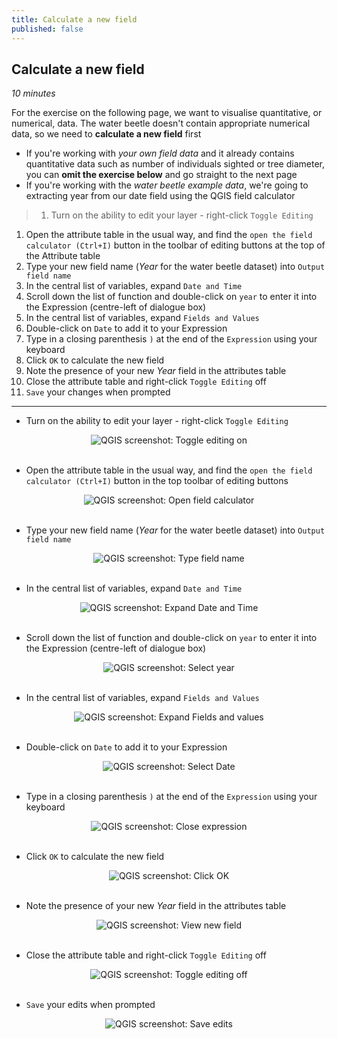 ```yaml
---
title: Calculate a new field
published: false
---
```


## Calculate a new field
*10 minutes*

For the exercise on the following page, we want to visualise quantitative, or numerical, data.  The water beetle doesn't contain appropriate numerical data, so we need to **calculate a new field** first

- If you're working with *your own field data* and it already contains quantitative data such as number of individuals sighted or tree diameter, you can **omit the exercise below** and go straight to the next page
- If you're working with the *water beetle example data*, we're going to extracting year from our date field using the QGIS field calculator

> 1. Turn on the ability to edit your layer - right-click `Toggle Editing`
1. Open the attribute table in the usual way, and find the `open the field calculator (Ctrl+I)` button in the toolbar of editing buttons at the top of the Attribute table
2. Type your new field name (*Year* for the water beetle dataset) into `Output field name`
3. In the central list of variables, expand `Date and Time`
4. Scroll down the list of function and double-click on `year` to enter it into the Expression (centre-left of dialogue box)
5. In the central list of variables, expand `Fields and Values`
6. Double-click on `Date` to add it to your Expression
7. Type in a closing parenthesis `)` at the end of the `Expression` using your keyboard
8. Click `OK` to calculate the new field
9.  Note the presence of your new *Year* field in the attributes table
10. Close the attribute table and right-click `Toggle Editing` off
11. `Save` your changes when prompted

---

- Turn on the ability to edit your layer - right-click `Toggle Editing`

<center><img src="{{site.baseurl}}/img/qgis-calc-field-025.png" alt="QGIS screenshot: Toggle editing on"></center>

<br>

- Open the attribute table in the usual way, and find the `open the field calculator (Ctrl+I)` button in the top toolbar of editing buttons

<center><img src="{{site.baseurl}}/img/qgis-calc-field-047.png" alt="QGIS screenshot: Open field calculator"></center>
<br>

- Type your new field name (*Year* for the water beetle dataset) into `Output field name`

<center><img src="{{site.baseurl}}/img/qgis-calc-field-057.png" alt="QGIS screenshot: Type field name"></center>
<br>

- In the central list of variables, expand `Date and Time`

<center><img src="{{site.baseurl}}/img/qgis-calc-field-064.png" alt="QGIS screenshot: Expand Date and Time"></center>

<br>

- Scroll down the list of function and double-click on `year` to enter it into the Expression (centre-left of dialogue box)

<center><img src="{{site.baseurl}}/img/qgis-calc-field-070.png" alt="QGIS screenshot: Select year"></center>
<br>

- In the central list of variables, expand `Fields and Values`

<center><img src="{{site.baseurl}}/img/qgis-calc-field-074.png" alt="QGIS screenshot: Expand Fields and values"></center>
<br>

- Double-click on `Date` to add it to your Expression

<center><img src="{{site.baseurl}}/img/qgis-calc-field-078.png" alt="QGIS screenshot: Select Date"></center>
<br>

- Type in a closing parenthesis `)` at the end of the `Expression` using your keyboard

<center><img src="{{site.baseurl}}/img/qgis-calc-field-084.png" alt="QGIS screenshot: Close expression"></center>
<br>

- Click `OK` to calculate the new field

<center><img src="{{site.baseurl}}/img/qgis-calc-field-091.png" alt="QGIS screenshot: Click OK"></center>
<br>

- Note the presence of your new *Year* field in the attributes table

<center><img src="{{site.baseurl}}/img/qgis-calc-field-100.png" alt="QGIS screenshot: View new field"></center>
<br>

- Close the attribute table and right-click `Toggle Editing` off

<center><img src="{{site.baseurl}}/img/qgis-calc-field-111.png" alt="QGIS screenshot: Toggle editing off"></center>
<br>

- `Save` your edits when prompted
 
<center><img src="{{site.baseurl}}/img/qgis-calc-field-116.png" alt="QGIS screenshot: Save edits"></center>

<br>
